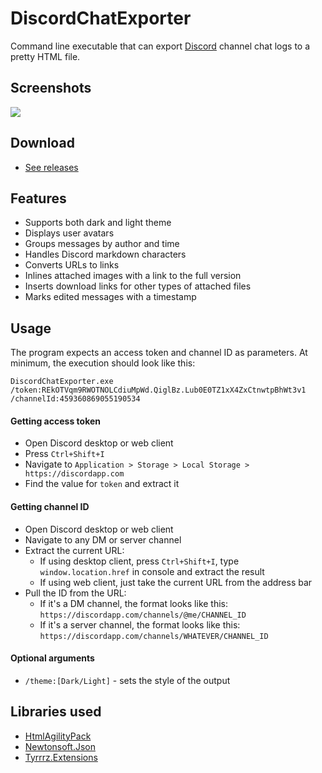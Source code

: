 # DiscordChatExporter

Command line executable that can export [Discord](https://discordapp.com) channel chat logs to a pretty HTML file.

## Screenshots

![](http://www.tyrrrz.me/projects/images/discordchatexporter_1.png)

## Download

- [See releases](https://github.com/Tyrrrz/DiscordChatExporter/releases)

## Features

- Supports both dark and light theme
- Displays user avatars
- Groups messages by author and time
- Handles Discord markdown characters
- Converts URLs to links
- Inlines attached images with a link to the full version
- Inserts download links for other types of attached files
- Marks edited messages with a timestamp

## Usage

The program expects an access token and channel ID as parameters. At minimum, the execution should look like this:

`DiscordChatExporter.exe /token:REkOTVqm9RWOTNOLCdiuMpWd.QiglBz.Lub0E0TZ1xX4ZxCtnwtpBhWt3v1 /channelId:459360869055190534`

#### Getting access token

- Open Discord desktop or web client
- Press `Ctrl+Shift+I`
- Navigate to `Application > Storage > Local Storage > https://discordapp.com`
- Find the value for `token` and extract it

#### Getting channel ID

- Open Discord desktop or web client
- Navigate to any DM or server channel
- Extract the current URL:
    - If using desktop client, press `Ctrl+Shift+I`, type `window.location.href` in console and extract the result
    - If using web client, just take the current URL from the address bar
- Pull the ID from the URL:
    - If it's a DM channel, the format looks like this: `https://discordapp.com/channels/@me/CHANNEL_ID`
    - If it's a server channel, the format looks like this:
    `https://discordapp.com/channels/WHATEVER/CHANNEL_ID`

#### Optional arguments

- `/theme:[Dark/Light]` - sets the style of the output

## Libraries used

- [HtmlAgilityPack](https://github.com/zzzprojects/html-agility-pack)
- [Newtonsoft.Json](https://github.com/JamesNK/Newtonsoft.Json)
- [Tyrrrz.Extensions](https://github.com/Tyrrrz/Extensions)
